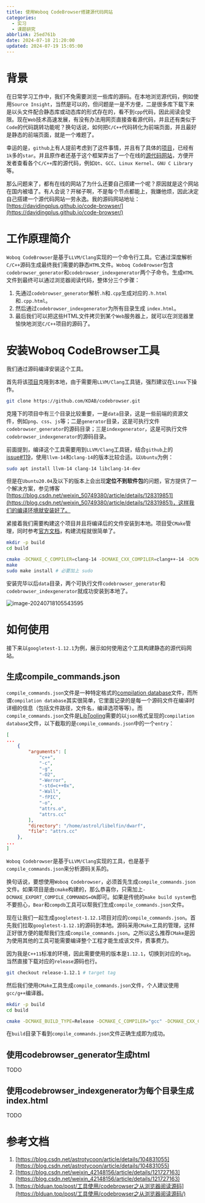 ```yaml
---
title: 使用Woboq CodeBrowser搭建源代码网站
categories:
  - 实习
  - 课题研究
abbrlink: 25ed761b
date: 2024-07-18 21:20:00
updated: 2024-07-19 15:05:00
---
```


<meta name="referrer" content="no-referrer"/>

# 背景

在日常学习工作中，我们不免需要浏览一些库的源码。在本地浏览源代码，例如使用`Source Insight`，当然是可以的，但问题是一是不方便，二是很多库下载下来是以头文件配合静态库或动态库的形式存在的，看不到`cpp`代码，因此阅读会受限。现在`Web`技术高速发展，有没有办法用网页直接查看源代码，并且还有类似于`Code`的代码跳转功能呢？换句话说，如何把`C/C++`代码转化为前端页面，并且最好是静态的前端页面，就是一个难题了。

幸运的是，`github`上有人提前考虑到了这件事情，并且有了具体的[项目](https://github.com/KDAB/codebrowser)，已经有`1k`多的`star`。并且原作者还基于这个框架弄出了一个在线的[源代码网站](https://codebrowser.dev/)，方便开发者查看各个`C/C++`库的源代码，例如`Qt`、`GCC`、`Linux Kernel`、`GNU C Library`等。

<!-- more -->

那么问题来了，都有在线的网站了为什么还要自己搭建一个呢？原因就是这个网站在国内被墙了。有人会说？开梯子啊，不是每个节点都能上，我嫌他烦，因此决定自己搭建一个源代码网站一劳永逸。我的源码网站地址：[https://davidingplus.github.io/code-browser/](https://davidingplus.github.io/code-browser/)

# 工作原理简介

`Woboq CodeBrowser`是基于`LLVM/Clang`实现的一个命令行工具。它通过深度解析`C/C++`源码生成最终我们需要的静态`HTML`文件。`Woboq CodeBrowser`包含`codebrowser_generator`和`codebrowser_indexgenerator`两个子命令。生成`HTML`文件到最终可以通过浏览器阅读代码，整体分三个步骤：

1. 先通过`codebrowser_generator`解析`.h`和`.cpp`生成对应的`.h.html`和`.cpp.html`。
2. 然后通过`codebrowser_indexgenerator`为所有目录生成 `index.html`。
3. 最后我们可以把这些HTML文件拷贝到某个`Web`服务器上，就可以在浏览器里愉快地浏览`C/C++`项目的源码了。

# 安装Woboq CodeBrowser工具

我们通过源码编译安装这个工具。

首先将该[项目](https://github.com/KDAB/codebrowser)克隆到本地，由于需要用`LLVM/Clang`工具链，强烈建议在`Linux`下操作。

```bash
git clone https://github.com/KDAB/codebrowser.git
```

克隆下的项目中有三个目录比较重要，一是`data`目录，这是一些前端的资源文件，例如`png`、`css`、`js`等；二是`generator`目录，这是可执行文件`codebrowser_generator`的源码目录；三是`indexgenerator`，这是可执行文件`codebrowser_indexgenerator`的源码目录。

前面提到，编译这个工具需要用到`LLVM/Clang`工具链，结合`github`上的[issue#119](https://github.com/KDAB/codebrowser/issues/119)，使用`llvm-14`和`clang-14`的版本比较合适。以`Ubuntu`为例：

```bash
sudo apt install llvm-14 clang-14 libclang-14-dev
```

但是在`Ubuntu20.04`及以下的版本上会出现**定位不到软件包**的问题，官方提供了一个解决方案，参见博客[https://blog.csdn.net/weixin_50749380/article/details/128319851](https://blog.csdn.net/weixin_50749380/article/details/128319851)，这样我们的编译环境就安装好了。

紧接着我们需要构建这个项目并且将编译后的文件安装到本地。项目受`CMake`管理，同时参考[官方文档](https://github.com/KDAB/codebrowser/blob/master/README.md)，构建流程就很简单了。

```bash
mkdir -p build
cd build

cmake -DCMAKE_C_COMPILER=clang-14 -DCMAKE_CXX_COMPILER=clang++-14 -DCMAKE_BUILD_TYPE=Release .. # 除了 clang 还可能安装了 gcc 等其他的编译器，所以指定一下；同时指定编译选项为 Release ，这个在 Linux 下没有影响
make
sudo make install # 必要加上 sudo
```

安装完毕以后`data`目录，两个可执行文件`codebrowser_generator`和`codebrowser_indexgenerator`就成功安装到本地了。

![image-20240718105543595](https://img-blog.csdnimg.cn/direct/810e36ca0e9f485abab1777d230d1a23.png)

# 如何使用

接下来以`googletest-1.12.1`为例，展示如何使用这个工具构建静态的源代码网站。

## 生成compile_commands.json

`compile_commands.json`文件是一种特定格式的[compilation database](https://sarcasm.github.io/notes/dev/compilation-database.html)文件，而所谓`compilation database`其实很简单，它里面记录的是每一个源码文件在编译时详细的信息（包括文件路径，文件名，编译选项等等）。而`compile_commands.json`文件是[LibTooling](https://clang.llvm.org/docs/LibTooling.html)需要的以`json`格式呈现的`compilation database`文件，以下截取的是`compile_commands.json`中的一个`entry`：

```json
[
...
    {
        "arguments": [
            "c++",
            "-c",
            "-g",
            "-O2",
            "-Werror",
            "-std=c++0x",
            "-Wall",
            "-fPIC",
            "-o",
            "attrs.o",
            "attrs.cc"
        ],
        "directory": "/home/astrol/libelfin/dwarf",
        "file": "attrs.cc"
    },
...
]
```

`Woboq Codebrowser`是基于`LLVM/Clang`实现的工具，也是基于`compile_commands.json`来分析源码关系的。

换句话说，要想使用`Woboq Codebrowser`，必须首先生成`compile_commands.json`文件。如果项目是由`cmake`构建的，那么恭喜你，只需加上`-DCMAKE_EXPORT_COMPILE_COMMANDS=ON`即可。如果是传统的`make build system`也不要担心，`Bear`和`compdb`工具可以帮我们生成`compile_commands.json`文件。

现在让我们一起生成`googletest-1.12.1`项目对应的`compile_commands.json`。首先我们拉取`googletest-1.12.1`的源码到本地。源码采用`CMake`工具的管理，这样正好很方便的能帮我们生成`compile_commands.json`。之所以这么推荐`CMake`是因为使用其他的工具可能需要编译整个工程才能生成该文件，费事费力。

因为我是`C++11`标准的环境，因此需要使用的版本是`1.12.1`，切换到对应的`tag`。当然直接下载对应的`release`源码也行。

```bash
git checkout release-1.12.1 # target tag
```

然后我们使用`CMake`工具生成`compile_commands.json`文件，个人建议使用`gcc/g++`编译器。

```bash
mkdir -p build
cd build

cmake -DCMAKE_BUILD_TYPE=Release -DCMAKE_C_COMPILER="gcc" -DCMAKE_CXX_COMPILER="g++" -DCMAKE_EXPORT_COMPILE_COMMANDS=ON ..
```

在`build`目录下看到`compile_commands.json`文件正确生成即为成功。

## 使用codebrowser_generator生成html

TODO

## 使用codebrowser_indexgenerator为每个目录生成index.html

TODO

# 参考文档

1. [https://blog.csdn.net/astrotycoon/article/details/104831055](https://blog.csdn.net/astrotycoon/article/details/104831055)
2. [https://blog.csdn.net/weixin_42148156/article/details/121727163](https://blog.csdn.net/weixin_42148156/article/details/121727163)
3. [https://blduan.top/post/工具使用/codebrowser之从浏览器阅读源码](https://blduan.top/post/工具使用/codebrowser之从浏览器阅读源码/)

